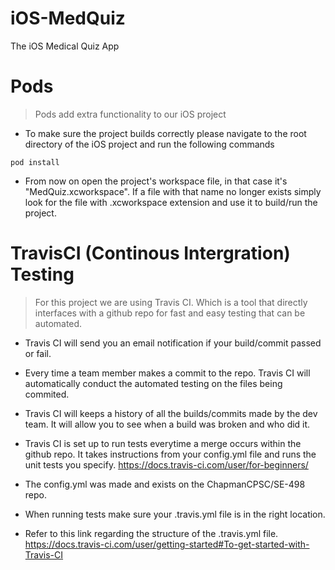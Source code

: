 # iOS-MedQuiz
The iOS Medical Quiz App

# Pods

> Pods add extra functionality to our iOS project

* To make sure the project builds correctly please navigate to the root directory of the iOS project and run the following commands

```
pod install

```
* From now on open the project's workspace file, in that case it's "MedQuiz.xcworkspace". If a file with that name no longer exists simply look for the file with .xcworkspace extension and use it to build/run the project.


# TravisCI (Continous Intergration) Testing
> For this project we are using Travis CI. Which is a tool that directly interfaces with a github repo for fast and easy testing that can be automated. 
* Travis CI will send you an email notification if your build/commit passed or fail.
* Every time a team member makes a commit to the repo. Travis CI will automatically conduct the automated testing on the files being commited.
* Travis CI will keeps a history of all the builds/commits made by the dev team. It will allow you to see when a build was broken and who did it.

* Travis CI is set up to run tests everytime a merge occurs within the github repo. It takes instructions from your config.yml file and runs the unit tests you specify. https://docs.travis-ci.com/user/for-beginners/
* The config.yml was made and exists on the ChapmanCPSC/SE-498 repo.
* When running tests make sure your .travis.yml file is in the right location.
* Refer to this link regarding the structure of the .travis.yml file. https://docs.travis-ci.com/user/getting-started#To-get-started-with-Travis-CI
